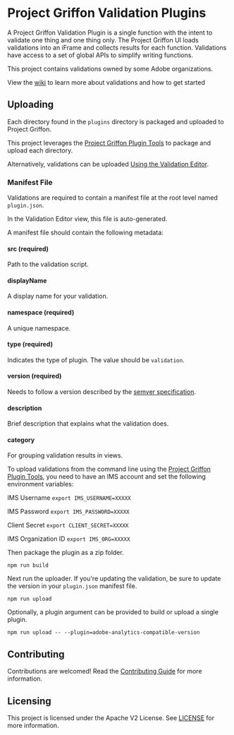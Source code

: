 # Project Griffon Validation Plugins

A Project Griffon Validation Plugin is a single function with the intent to validate one thing and one thing only. The Project Griffon UI loads validations into an iFrame and collects results for each function. Validations have access to a set of global APIs to simplify writing functions.

This project contains validations owned by some Adobe organizations.

View the [wiki](https://github.com/adobe/griffon-validation-plugins/wiki) to learn more about validations and how to get started

## Uploading

Each directory found in the `plugins` directory is packaged and uploaded to Project Griffon.

This project leverages the [Project Griffon Plugin Tools](https://github.com/adobe/griffon-plugin-tools) to package and upload each directory.

Alternatively, validations can be uploaded [Using the Validation Editor](https://github.com/adobe/griffon-validation-plugins/wiki/Using-the-Validation-Editor). 

### Manifest File
Validations are required to contain a manifest file at the root level named `plugin.json`.

In the Validation Editor view, this file is auto-generated.

A manifest file should contain the following metadata:

#### src (required)
Path to the validation script.

#### displayName
A display name for your validation.

#### namespace (required)
A unique namespace.

#### type (required)
Indicates the type of plugin. The value should be `validation`.

#### version (required)
Needs to follow a version described by the [semver specification](https://semver.org/).

#### description
Brief description that explains what the validation does.

#### category
For grouping validation results in views.

To upload validations from the command line using the [Project Griffon Plugin Tools](https://github.com/adobe/griffon-plugin-tools), you need to have an IMS account and set the following environment variables:

IMS Username `export IMS_USERNAME=XXXXX`

IMS Password `export IMS_PASSWORD=XXXXX`

Client Secret `export CLIENT_SECRET=XXXXX`

IMS Organization ID `export IMS_ORG=XXXXX`

Then package the plugin as a zip folder.

```
npm run build
```

Next run the uploader. If you're updating the validation, be sure to update the version in your `plugin.json` manifest file.

```
npm run upload
```

Optionally, a plugin argument can be provided to build or upload a single plugin.

```
npm run upload -- --plugin=adobe-analytics-compatible-version  
```

## Contributing

Contributions are welcomed! Read the [Contributing Guide](CONTRIBUTING.md) for more information.

## Licensing

This project is licensed under the Apache V2 License. See [LICENSE](LICENSE.md) for more information.

